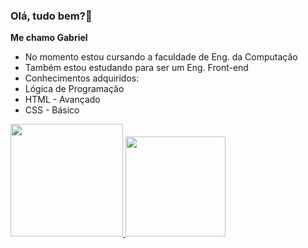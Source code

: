 ### Olá, tudo bem?👋
**Me chamo Gabriel** 

- No momento estou cursando a faculdade de Eng. da Computação 
- Também estou estudando para ser um Eng. Front-end
- Conhecimentos adquiridos:
- Lógica de Programação
- HTML - Avançado
- CSS - Básico
 <div>
  <a href="https://github.com/gabelucet">
  <img height="180em" src="https://github-readme-stats.vercel.app/api?username=gabelucet&show_icons=true&theme=dark&include_all_commits=true&count_private=true"/>
  <img height="160em" src="https://github-readme-stats.vercel.app/api/top-langs/?username=gabelucet&layout=compact&langs_count=7&theme=dark"/>
</div>
